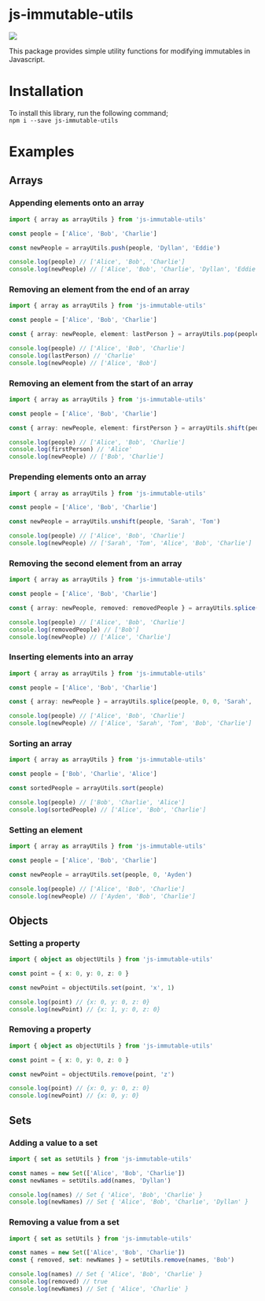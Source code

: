 # js-immutable-utils
![](https://github.com/thomasio101/js-immutable-utils/workflows/Node%20CI/badge.svg)

This package provides simple utility functions for modifying immutables in Javascript.
# Installation
To install this library, run the following command;  
`npm i --save js-immutable-utils`
# Examples
## Arrays
### Appending elements onto an array
[example]: # ({ "people": ["Alice", "Bob", "Charlie"], "newPeople": ["Alice", "Bob", "Charlie", "Dyllan", "Eddie"] })
```typescript
import { array as arrayUtils } from 'js-immutable-utils'

const people = ['Alice', 'Bob', 'Charlie']

const newPeople = arrayUtils.push(people, 'Dyllan', 'Eddie')

console.log(people) // ['Alice', 'Bob', 'Charlie']
console.log(newPeople) // ['Alice', 'Bob', 'Charlie', 'Dyllan', 'Eddie']
```
### Removing an element from the end of an array
[example]: # ({ "strict": { "people": ["Alice", "Bob", "Charlie"], "lastPerson": "Charlie", "newPeople": ["Alice", "Bob"] } })
```typescript
import { array as arrayUtils } from 'js-immutable-utils'

const people = ['Alice', 'Bob', 'Charlie']

const { array: newPeople, element: lastPerson } = arrayUtils.pop(people)

console.log(people) // ['Alice', 'Bob', 'Charlie']
console.log(lastPerson) // 'Charlie'
console.log(newPeople) // ['Alice', 'Bob']
```
### Removing an element from the start of an array
```typescript
import { array as arrayUtils } from 'js-immutable-utils'

const people = ['Alice', 'Bob', 'Charlie']

const { array: newPeople, element: firstPerson } = arrayUtils.shift(people)

console.log(people) // ['Alice', 'Bob', 'Charlie']
console.log(firstPerson) // 'Alice'
console.log(newPeople) // ['Bob', 'Charlie']
```
### Prepending elements onto an array
[example]: # ({ "strict": { "people": ["Alice", "Bob", "Charlie"], "newPeople": ["Sarah", "Tom", "Alice", "Bob", "Charlie"] } })
```typescript
import { array as arrayUtils } from 'js-immutable-utils'

const people = ['Alice', 'Bob', 'Charlie']

const newPeople = arrayUtils.unshift(people, 'Sarah', 'Tom')

console.log(people) // ['Alice', 'Bob', 'Charlie']
console.log(newPeople) // ['Sarah', 'Tom', 'Alice', 'Bob', 'Charlie']
```
### Removing the second element from an array
[example]: # ({ "strict": { "people": ["Alice", "Bob", "Charlie"], "removedPeople": ["Bob"], "newPeople": ["Alice", "Charlie"] } })
```typescript
import { array as arrayUtils } from 'js-immutable-utils'

const people = ['Alice', 'Bob', 'Charlie']

const { array: newPeople, removed: removedPeople } = arrayUtils.splice(people, 0)

console.log(people) // ['Alice', 'Bob', 'Charlie']
console.log(removedPeople) // ['Bob']
console.log(newPeople) // ['Alice', 'Charlie']
```
### Inserting elements into an array
[example]: # ({ "strict": { "people": ["Alice", "Bob", "Charlie"], "newPeople": ["Alice", "Sarah", "Tom", "Bob", "Charlie"] } })
```typescript
import { array as arrayUtils } from 'js-immutable-utils'

const people = ['Alice', 'Bob', 'Charlie']

const { array: newPeople } = arrayUtils.splice(people, 0, 0, 'Sarah', 'Tom')

console.log(people) // ['Alice', 'Bob', 'Charlie']
console.log(newPeople) // ['Alice', 'Sarah', 'Tom', 'Bob', 'Charlie']
```
### Sorting an array
[example]: # ({ "strict": { "people": ["Bob", "Charlie", "Alice"], "sortedPeople": ["Alice", "Bob", "Charlie"] } })
```typescript
import { array as arrayUtils } from 'js-immutable-utils'

const people = ['Bob', 'Charlie', 'Alice']

const sortedPeople = arrayUtils.sort(people)

console.log(people) // ['Bob', 'Charlie', 'Alice']
console.log(sortedPeople) // ['Alice', 'Bob', 'Charlie']
```
### Setting an element
[example]: # ({ "strict": { "people": ["Alice", "Bob", "Charlie"], "newPeople": ["Ayden", "Bob", "Charlie"] } })
```typescript
import { array as arrayUtils } from 'js-immutable-utils'

const people = ['Alice', 'Bob', 'Charlie']

const newPeople = arrayUtils.set(people, 0, 'Ayden')

console.log(people) // ['Alice', 'Bob', 'Charlie']
console.log(newPeople) // ['Ayden', 'Bob', 'Charlie']
```
## Objects
### Setting a property
[example]: # ({ "strict": { "point": { "x": 0, "y": 0, "z": 0 }, "newPoint": { "x": 1, "y": 0, "z": 0 } } })
```typescript
import { object as objectUtils } from 'js-immutable-utils'

const point = { x: 0, y: 0, z: 0 }

const newPoint = objectUtils.set(point, 'x', 1)

console.log(point) // {x: 0, y: 0, z: 0}
console.log(newPoint) // {x: 1, y: 0, z: 0}
```
### Removing a property
[example]: # ({ "strict": { "point": { "x": 0, "y": 0, "z": 0 }, "newPoint": { "x": 0, "y": 0 } } })
```typescript
import { object as objectUtils } from 'js-immutable-utils'

const point = { x: 0, y: 0, z: 0 }

const newPoint = objectUtils.remove(point, 'z')

console.log(point) // {x: 0, y: 0, z: 0}
console.log(newPoint) // {x: 0, y: 0}
```
## Sets
### Adding a value to a set
[example]: # ({ "normal": { "names": ["Alice", "Bob", "Charlie"], "newNames": ["Alice", "Bob", "Charlie", "Dyllan"] }, "constructors": { "names": "Set", "newNames": "Set" } })
```typescript
import { set as setUtils } from 'js-immutable-utils'

const names = new Set(['Alice', 'Bob', 'Charlie'])
const newNames = setUtils.add(names, 'Dyllan')

console.log(names) // Set { 'Alice', 'Bob', 'Charlie' }
console.log(newNames) // Set { 'Alice', 'Bob', 'Charlie', 'Dyllan' }
```
### Removing a value from a set
[example]: # ({ "normal": { "names": ["Alice", "Bob", "Charlie"], "newNames": ["Alice", "Charlie"] }, "strict": { "removed": true }, "constructors": { "names": "Set", "newNames": "Set" } })
```typescript
import { set as setUtils } from 'js-immutable-utils'

const names = new Set(['Alice', 'Bob', 'Charlie'])
const { removed, set: newNames } = setUtils.remove(names, 'Bob')

console.log(names) // Set { 'Alice', 'Bob', 'Charlie' }
console.log(removed) // true
console.log(newNames) // Set { 'Alice', 'Charlie' }
```